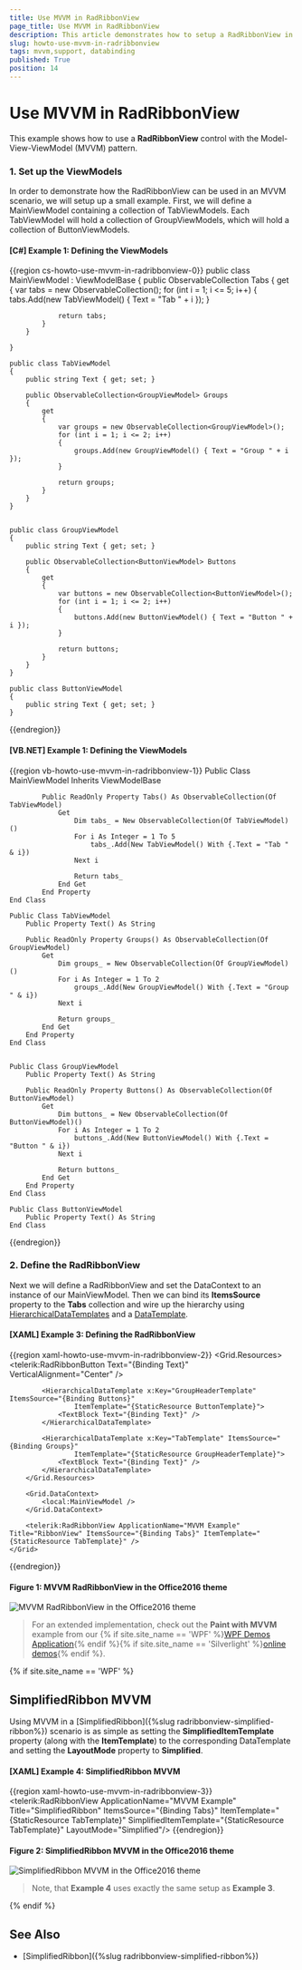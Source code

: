```yaml
---
title: Use MVVM in RadRibbonView
page_title: Use MVVM in RadRibbonView
description: This article demonstrates how to setup a RadRibbonView in an MVVM scenario. 
slug: howto-use-mvvm-in-radribbonview
tags: mvvm,support, databinding
published: True
position: 14
---
```


# Use MVVM in RadRibbonView

This example shows how to use a __RadRibbonView__ control with the Model-View-ViewModel (MVVM) pattern.

### 1. __Set up the ViewModels__

In order to demonstrate how the RadRibbonView can be used in an MVVM scenario, we will setup up a small example. First, we will define a MainViewModel containing a collection of TabViewModels. Each TabViewModel will hold a collection of GroupViewModels, which will hold a collection of ButtonViewModels.

#### __[C#] Example 1: Defining the ViewModels__
{{region cs-howto-use-mvvm-in-radribbonview-0}}
    public class MainViewModel : ViewModelBase
    {
        public ObservableCollection<TabViewModel> Tabs
        {
            get
            {
                var tabs = new ObservableCollection<TabViewModel>();
                for (int i = 1; i <= 5; i++)
                {
                    tabs.Add(new TabViewModel() { Text = "Tab " + i });
                }

                return tabs;
            }
        }

    }

    public class TabViewModel
    {
        public string Text { get; set; }

        public ObservableCollection<GroupViewModel> Groups
        {
            get
            {
                var groups = new ObservableCollection<GroupViewModel>();
                for (int i = 1; i <= 2; i++)
                {
                    groups.Add(new GroupViewModel() { Text = "Group " + i });
                }

                return groups;
            }
        }
    }


    public class GroupViewModel
    {
        public string Text { get; set; }

        public ObservableCollection<ButtonViewModel> Buttons
        {
            get
            {
                var buttons = new ObservableCollection<ButtonViewModel>();
                for (int i = 1; i <= 2; i++)
                {
                    buttons.Add(new ButtonViewModel() { Text = "Button " + i });
                }

                return buttons;
            }
        }
    }

    public class ButtonViewModel
    {
        public string Text { get; set; }
    }
{{endregion}}

#### __[VB.NET] Example 1: Defining the ViewModels__

{{region vb-howto-use-mvvm-in-radribbonview-1}}
    Public Class MainViewModel
        Inherits ViewModelBase

            Public ReadOnly Property Tabs() As ObservableCollection(Of TabViewModel)
                Get
                    Dim tabs_ = New ObservableCollection(Of TabViewModel)()
                    For i As Integer = 1 To 5
                        tabs_.Add(New TabViewModel() With {.Text = "Tab " & i})
                    Next i

                    Return tabs_
                End Get
            End Property
    End Class

	Public Class TabViewModel
		Public Property Text() As String

		Public ReadOnly Property Groups() As ObservableCollection(Of GroupViewModel)
			Get
				Dim groups_ = New ObservableCollection(Of GroupViewModel)()
				For i As Integer = 1 To 2
					groups_.Add(New GroupViewModel() With {.Text = "Group " & i})
				Next i

				Return groups_
			End Get
		End Property
	End Class


	Public Class GroupViewModel
		Public Property Text() As String

		Public ReadOnly Property Buttons() As ObservableCollection(Of ButtonViewModel)
			Get
				Dim buttons_ = New ObservableCollection(Of ButtonViewModel)()
				For i As Integer = 1 To 2
					buttons_.Add(New ButtonViewModel() With {.Text = "Button " & i})
				Next i

				Return buttons_
			End Get
		End Property
	End Class

	Public Class ButtonViewModel
		Public Property Text() As String
	End Class
{{endregion}}

### 2. __Define the RadRibbonView__

Next we will define a RadRibbonView and set the DataContext to an instance of our MainViewModel. Then we can bind its __ItemsSource__ property to the __Tabs__ collection and wire up the hierarchy using [HierarchicalDataTemplates](https://docs.microsoft.com/en-us/dotnet/api/system.windows.hierarchicaldatatemplate?view=netframework-4.7.2) and a [DataTemplate](https://docs.microsoft.com/en-us/dotnet/api/system.windows.datatemplate?view=netframework-4.7.2).

#### __[XAML] Example 3: Defining the RadRibbonView__
{{region xaml-howto-use-mvvm-in-radribbonview-2}}
    <Grid>
        <Grid.Resources>
            <DataTemplate x:Key="ButtonTemplate">
                <telerik:RadRibbonButton Text="{Binding Text}" VerticalAlignment="Center" />
            </DataTemplate>
            
            <HierarchicalDataTemplate x:Key="GroupHeaderTemplate" ItemsSource="{Binding Buttons}"
					ItemTemplate="{StaticResource ButtonTemplate}">
                <TextBlock Text="{Binding Text}" />
            </HierarchicalDataTemplate>

            <HierarchicalDataTemplate x:Key="TabTemplate" ItemsSource="{Binding Groups}"
					ItemTemplate="{StaticResource GroupHeaderTemplate}">
                <TextBlock Text="{Binding Text}" />
            </HierarchicalDataTemplate>
        </Grid.Resources>
        
        <Grid.DataContext>
            <local:MainViewModel />
        </Grid.DataContext>
        
        <telerik:RadRibbonView ApplicationName="MVVM Example" Title="RibbonView" ItemsSource="{Binding Tabs}" ItemTemplate="{StaticResource TabTemplate}" />
    </Grid>
{{endregion}}


#### __Figure 1: MVVM RadRibbonView in the Office2016 theme__
![MVVM RadRibbonView in the Office2016 theme](images/RadRibbonView_HowTo_Use_In_MVVM.png)

> For an extended implementation, check out the __Paint with MVVM__ example from our {% if site.site_name == 'WPF' %}[WPF Demos Application](https://demos.telerik.com/wpf/){% endif %}{% if site.site_name == 'Silverlight' %}[online demos](https://demos.telerik.com/silverlight/#GridView/Exporting){% endif %}.

{% if site.site_name == 'WPF' %}

## SimplifiedRibbon MVVM

Using MVVM in a [SimplifiedRibbon]({%slug radribbonview-simplified-ribbon%}) scenario is as simple as setting the __SimplifiedItemTemplate__ property (along with the __ItemTemplate__) to the corresponding DataTemplate and setting the __LayoutMode__ property to __Simplified__. 

#### __[XAML] Example 4: SimplifiedRibbon MVVM__
{{region xaml-howto-use-mvvm-in-radribbonview-3}}
      <telerik:RadRibbonView ApplicationName="MVVM Example"  Title="SimplifiedRibbon" ItemsSource="{Binding Tabs}" ItemTemplate="{StaticResource TabTemplate}" SimplifiedItemTemplate="{StaticResource TabTemplate}" LayoutMode="Simplified"/>
{{endregion}}

#### __Figure 2: SimplifiedRibbon MVVM in the Office2016 theme__
![SimplifiedRibbon MVVM in the Office2016 theme](images/RadRibbonView_HowTo_Use_In_MVVM_SimplifiedRibbon.png)

> Note, that __Example 4__ uses exactly the same setup as __Example 3__.

{% endif %}

## See Also
* [SimplifiedRibbon]({%slug radribbonview-simplified-ribbon%})
